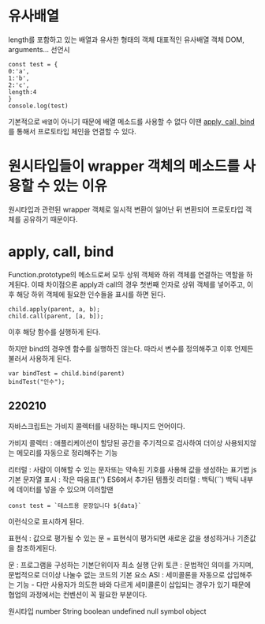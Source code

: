 # 유사배열
length를 포함하고 있는 배열과 유사한 형태의 객체
대표적인 유사배열 객체 DOM, arguments...
선언시
```
const test = {
0:'a',
1:'b',
2:'c',
length:4
}
console.log(test)
```
기본적으로 `배열`이 아니기 때문에 배열 메소드를 사용할 수 없다 이땐 [apply, call, bind](#apply,-call,-bind)를 통해서 프로토타입 체인을 연결할 수 있다.


# 원시타입들이 wrapper 객체의 메소드를 사용할 수 있는 이유
원시타입과 관련된 wrapper 객체로 일시적 변환이 일어난 뒤 변환되어 프로토타입 객체를 공유하기 때문이다.


# apply, call, bind
Function.prototype의 메소드로써 모두 상위 객체와 하위 객체를 연결하는 역할을 하게된다.
이때 차이점으론 apply과 call의 경우 첫번째 인자로 상위 객체를 넣어주고, 이후 해당 하위 객체에 필요한 인수들을 표시를 하면 된다.
```
child.apply(parent, a, b);
child.call(parent, [a, b]);
```
이후 해당 함수를 실행하게 된다.

하지만 bind의 경우엔 함수를 실행하진 않는다. 따라서 변수를 정의해주고 이후 언제든 불러서 사용하게 된다.
```
var bindTest = child.bind(parent)
bindTest("인수");
```







## 220210

자바스크립트는 가비지 콜렉터를 내장하는 매니지드 언어이다.

가비지 콜렉터 : 애플리케이션이 할당된 공간을 주기적으로 검사하여 더이상 사용되지않는 메모리를 자동으로 정리해주는 기능

리터럴 : 사람이 이해할 수 있는 문자또는 약속된 기호를 사용해 값을 생성하는 표기법
js 기본 문자열 표시 : 작은 따옴표('')
ES6에서 추가된 템플릿 리터럴 : 백틱(``)
백틱 내부에 데이터를 넣을 수 있으며 이러할땐
```
const test = `테스트용 문장입니다 ${data}`
```
이런식으로 표시하게 된다.

표현식 : 값으로 평가될 수 있는 문
= 표현식이 평가되면 새로운 값을 생성하거나 기존값을 참조하게된다.

문 : 프로그램을 구성하는 기본단위이자 최소 실행 단위
토큰 : 문법적인 의미를 가지며, 문법적으로 더이상 나눌수 없는 코드의 기본 요소
ASI : 세미콜론을 자동으로 삽입해주는 기능 - 다만 사용자가 의도한 바와 다르게 세미콜론이 삽입되는 경우가 있기 때문에 협업의 과정에서는 컨벤션이 꼭 필요한 부분이다.

원시타입
number String boolean undefined null symbol object





